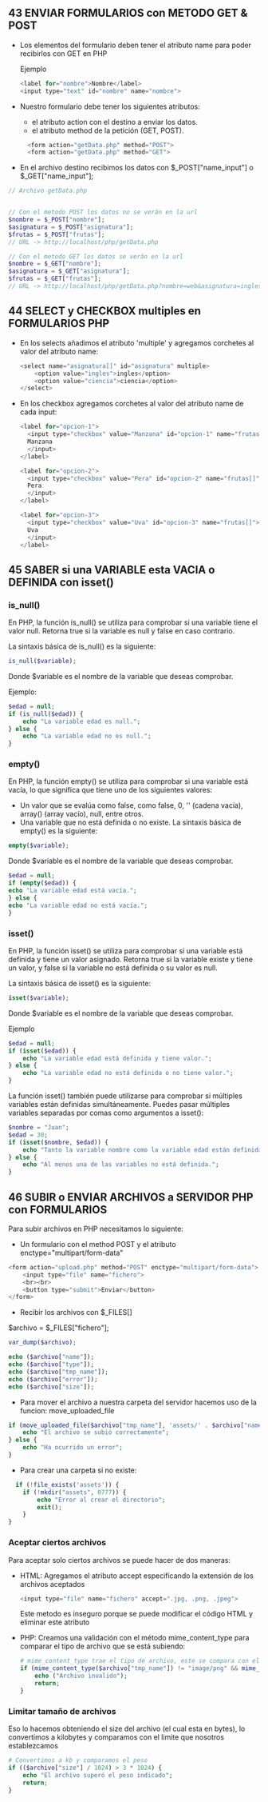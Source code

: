 ## 43 ENVIAR FORMULARIOS con METODO GET & POST

- Los elementos del formulario deben tener el atributo name para poder recibirlos con GET en PHP

  Ejemplo

  ```php
  <label for="nombre">Nombre</label>
  <input type="text" id="nombre" name="nombre">
  ```

- Nuestro formulario debe tener los siguientes atributos:

  - el atributo action con el destino a enviar los datos.
  - el atributo method de la petición (GET, POST).

  ```php
    <form action="getData.php" method="POST">
    <form action="getData.php" method="GET">
  ```

- En el archivo destino recibimos los datos con $\_POST["name_input"] o $\_GET["name_input"];

```php
// Archivo getData.php


// Con el metodo POST los datos no se verán en la url
$nombre = $_POST["nombre"];
$asignatura = $_POST["asignatura"];
$frutas = $_POST["frutas"];
// URL -> http://localhost/php/getData.php

// Con el metodo GET los datos se verán en la url
$nombre = $_GET["nombre"];
$asignatura = $_GET["asignatura"];
$frutas = $_GET["frutas"];
// URL -> http://localhost/php/getData.php?nombre=web&asignatura=ingles&frutas=Manzana
```

## 44 SELECT y CHECKBOX multiples en FORMULARIOS PHP

- En los selects añadimos el atributo 'multiple' y agregamos corchetes al valor del atributo name:

  ```php
  <select name="asignatura[]" id="asignatura" multiple>
      <option value="ingles">ingles</option>
      <option value="ciencia">ciencia</option>
  </select>
  ```

- En los checkbox agregamos corchetes al valor del atributo name de cada input:

  ```php
  <label for="opcion-1">
    <input type="checkbox" value="Manzana" id="opcion-1" name="frutas[]">
    Manzana
    </input>
  </label>

  <label for="opcion-2">
    <input type="checkbox" value="Pera" id="opcion-2" name="frutas[]">
    Pera
    </input>
  </label>

  <label for="opcion-3">
    <input type="checkbox" value="Uva" id="opcion-3" name="frutas[]">
    Uva
    </input>
  </label>
  ```

## 45 SABER si una VARIABLE esta VACIA o DEFINIDA con isset()

### is_null()

En PHP, la función is_null() se utiliza para comprobar si una variable tiene el valor null. Retorna true si la variable es null y false en caso contrario.

La sintaxis básica de is_null() es la siguiente:

```PHP
is_null($variable);
```

Donde $variable es el nombre de la variable que deseas comprobar.

Ejemplo:

```php
$edad = null;
if (is_null($edad)) {
    echo "La variable edad es null.";
} else {
    echo "La variable edad no es null.";
}
```

### empty()

En PHP, la función empty() se utiliza para comprobar si una variable está vacía, lo que significa que tiene uno de los siguientes valores:

- Un valor que se evalúa como false, como false, 0, '' (cadena vacía), array() (array vacío), null, entre otros.
- Una variable que no está definida o no existe.
  La sintaxis básica de empty() es la siguiente:

```php
empty($variable);
```

Donde $variable es el nombre de la variable que deseas comprobar.

```php
$edad = null;
if (empty($edad)) {
echo "La variable edad está vacía.";
} else {
echo "La variable edad no está vacía.";
}
```

### isset()

En PHP, la función isset() se utiliza para comprobar si una variable está definida y tiene un valor asignado. Retorna true si la variable existe y tiene un valor, y false si la variable no está definida o su valor es null.

La sintaxis básica de isset() es la siguiente:

```PHP
isset($variable);
```

Donde $variable es el nombre de la variable que deseas comprobar.

Ejemplo

```PHP
$edad = null;
if (isset($edad)) {
    echo "La variable edad está definida y tiene valor.";
} else {
    echo "La variable edad no está definida o no tiene valor.";
}
```

La función isset() también puede utilizarse para comprobar si múltiples variables están definidas simultáneamente. Puedes pasar múltiples variables separadas por comas como argumentos a isset():

```PHP
$nombre = "Juan";
$edad = 30;
if (isset($nombre, $edad)) {
    echo "Tanto la variable nombre como la variable edad están definidas.";
} else {
    echo "Al menos una de las variables no está definida.";
}
```

## 46 SUBIR o ENVIAR ARCHIVOS a SERVIDOR PHP con FORMULARIOS

Para subir archivos en PHP necesitamos lo siguiente:

- Un formulario con el method POST y el atributo enctype="multipart/form-data"

```php
<form action="upload.php" method="POST" enctype="multipart/form-data">
    <input type="file" name="fichero">
    <br><br>
    <button type="submit">Enviar</button>
</form>
```

- Recibir los archivos con $\_FILES[]

$archivo = $\_FILES["fichero"];

```php
var_dump($archivo);

echo ($archivo["name"]);
echo ($archivo["type"]);
echo ($archivo["tmp_name"]);
echo ($archivo["error"]);
echo ($archivo["size"]);
```

- Para mover el archivo a nuestra carpeta del servidor hacemos uso de la funcion: move_uploaded_file

```php
if (move_uploaded_file($archivo["tmp_name"], 'assets/' . $archivo["name"])) {
    echo "El archivo se subió correctamente";
} else {
    echo "Ha ocurrido un error";
}
```

- Para crear una carpeta si no existe:

```php
  if (!file_exists('assets')) {
    if (!mkdir("assets", 0777)) {
        echo "Error al crear el directorio";
        exit();
    }
}
```

### Aceptar ciertos archivos

Para aceptar solo ciertos archivos se puede hacer de dos maneras:

- HTML: Agregamos el atributo accept especificando la extensión de los archivos aceptados

  ```php
  <input type="file" name="fichero" accept=".jpg, .png, .jpeg">
  ```

  Este metodo es inseguro porque se puede modificar el código HTML y eliminar este atributo

- PHP: Creamos una validación con el método mime_content_type para comparar el tipo de archivo que se está subiendo:

  ```php
  # mime_content_type trae el tipo de archivo, este se compara con el tipo de archivo que especificamos, si no coincide con lo especificado salimos del flujo del programa
  if (mime_content_type($archivo["tmp_name"]) != "image/png" && mime_content_type($archivo["tmp_name"]) != "image/jpg") {
      echo ("Archivo invalido");
      return;
  }
  ```

### Limitar tamaño de archivos

Eso lo hacemos obteniendo el size del archivo (el cual esta en bytes), lo convertimos a kilobytes y comparamos con el limite que nosotros establezcamos

```php
# Convertimos a kb y comparamos el peso
if (($archivo["size"] / 1024) > 3 * 1024) {
    echo "El archivo superó el peso indicado";
    return;
}
```
